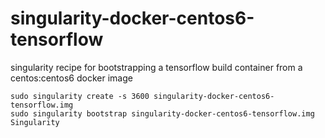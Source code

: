# singularity-docker-centos6-tensorflow
singularity recipe for bootstrapping a tensorflow build container from a centos:centos6 docker image

```
sudo singularity create -s 3600 singularity-docker-centos6-tensorflow.img
sudo singularity bootstrap singularity-docker-centos6-tensorflow.img Singularity
```
